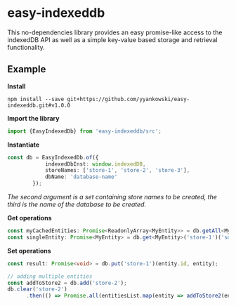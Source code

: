 # easy-indexeddb
This no-dependencies library provides an easy promise-like access to the indexedDB API as well as a simple key-value based storage and retrieval functionality.

## Example ##

**Install**
```console
npm install --save git+https://github.com/yyankowski/easy-indexeddb.git#v1.0.0
```

**Import the library**
```typescript
import {EasyIndexedDb} from 'easy-indexeddb/src';
```

**Instantiate**
```typescript
const db = EasyIndexedDb.of({
            indexedDbInst: window.indexedDB,
            storeNames: ['store-1', 'store-2', 'store-3'],
            dbName: 'database-name'
        });
```
_The second argument is a set containing store names to be created, the third is the name of the database to be created._

**Get operations**
```typescript
const myCachedEntities: Promise<ReadonlyArray<MyEntity>> = db.getAll<MyEntity>('store-1');
const singleEntity: Promise<MyEntity> = db.get<MyEntity>('store-1')('some-unique-id');
```

**Set operations**
```typescript
const result: Promise<void> = db.put('store-1')(entity.id, entity);

// adding multiple entities
const addToStore2 = db.add('store-2');
db.clear('store-2')
      .then(() => Promise.all(entitiesList.map(entity => addToStore2(entity.id, entity))));

```
